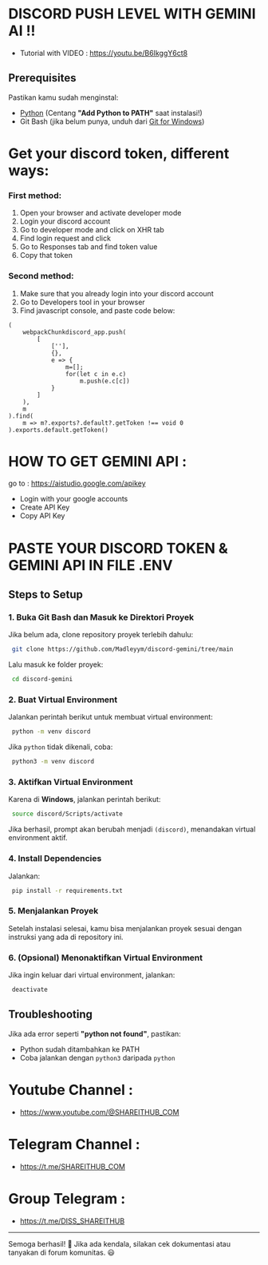 # DISCORD PUSH LEVEL WITH GEMINI AI !!

* Tutorial with VIDEO : https://youtu.be/B6IkggY6ct8

## Prerequisites
Pastikan kamu sudah menginstal:
- [Python](https://www.python.org/downloads/) (Centang **"Add Python to PATH"** saat instalasi!)
- Git Bash (jika belum punya, unduh dari [Git for Windows](https://git-scm.com/downloads))

# Get your discord token, different ways:

### First method:
1. Open your browser and activate developer mode
2. Login your discord account
3. Go to developer mode and click on XHR tab
4. Find login request and click
5. Go to Responses tab and find token value
6. Copy that token

### Second method:
1. Make sure that you already login into your discord account
2. Go to Developers tool in your browser
3. Find javascript console, and paste code below:

```
(
    webpackChunkdiscord_app.push(
        [
            [''],
            {},
            e => {
                m=[];
                for(let c in e.c)
                    m.push(e.c[c])
            }
        ]
    ),
    m
).find(
    m => m?.exports?.default?.getToken !== void 0
).exports.default.getToken()
```

# HOW TO GET GEMINI API :

go to : https://aistudio.google.com/apikey

* Login with your google accounts
* Create API Key
* Copy API Key

# PASTE YOUR DISCORD TOKEN & GEMINI API IN FILE .ENV

## Steps to Setup

### 1. Buka Git Bash dan Masuk ke Direktori Proyek
Jika belum ada, clone repository proyek terlebih dahulu:
```bash
 git clone https://github.com/Madleyym/discord-gemini/tree/main
```
Lalu masuk ke folder proyek:
```bash
 cd discord-gemini
```

### 2. Buat Virtual Environment
Jalankan perintah berikut untuk membuat virtual environment:
```bash
 python -m venv discord
```
Jika `python` tidak dikenali, coba:
```bash
 python3 -m venv discord
```

### 3. Aktifkan Virtual Environment
Karena di **Windows**, jalankan perintah berikut:
```bash
 source discord/Scripts/activate
```
Jika berhasil, prompt akan berubah menjadi `(discord)`, menandakan virtual environment aktif.

### 4. Install Dependencies
Jalankan:
```bash
 pip install -r requirements.txt
```

### 5. Menjalankan Proyek
Setelah instalasi selesai, kamu bisa menjalankan proyek sesuai dengan instruksi yang ada di repository ini.

### 6. (Opsional) Menonaktifkan Virtual Environment
Jika ingin keluar dari virtual environment, jalankan:
```bash
 deactivate
```

## Troubleshooting
Jika ada error seperti **"python not found"**, pastikan:
- Python sudah ditambahkan ke PATH
- Coba jalankan dengan `python3` daripada `python`

# Youtube Channel :
* https://www.youtube.com/@SHAREITHUB_COM

# Telegram Channel :
* https://t.me/SHAREITHUB_COM

# Group Telegram :
* https://t.me/DISS_SHAREITHUB

---
Semoga berhasil! 🚀 Jika ada kendala, silakan cek dokumentasi atau tanyakan di forum komunitas. 😃

